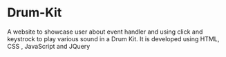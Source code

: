 # Drum-Kit
A website to showcase user about event handler and using click and keystrock to play various sound in a Drum Kit. It is developed using HTML, CSS , JavaScript and JQuery
